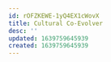 ```yaml
---
id: rOFZKEWE-1yQ4EX1cWovX
title: Cultural Co-Evolver
desc: ''
updated: 1639759645939
created: 1639759645939
---
```


